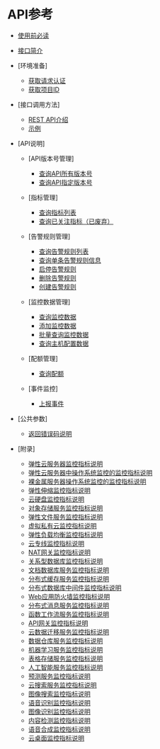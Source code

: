 # API参考

-   [使用前必读](使用前必读.md)
-   [接口简介](接口简介.md)
-   [环境准备]
    -   [获取请求认证](获取请求认证.md)
    -   [获取项目ID](获取项目ID.md)

-   [接口调用方法]
    -   [REST API介绍](REST-API介绍.md)
    -   [示例](示例.md)

-   [API说明]
    -   [API版本号管理]
        -   [查询API所有版本号](查询API所有版本号.md)
        -   [查询API指定版本号](查询API指定版本号.md)

    -   [指标管理]
        -   [查询指标列表](查询指标列表.md)
        -   [查询已关注指标（已废弃）](查询已关注指标（已废弃）.md)

    -   [告警规则管理]
        -   [查询告警规则列表](查询告警规则列表.md)
        -   [查询单条告警规则信息](查询单条告警规则信息.md)
        -   [启停告警规则](启停告警规则.md)
        -   [删除告警规则](删除告警规则.md)
        -   [创建告警规则](创建告警规则.md)

    -   [监控数据管理]
        -   [查询监控数据](查询监控数据.md)
        -   [添加监控数据](添加监控数据.md)
        -   [批量查询监控数据](批量查询监控数据.md)
        -   [查询主机配置数据](查询主机配置数据.md)

    -   [配额管理]
        -   [查询配额](查询配额.md)

    -   [事件监控]
        -   [上报事件](上报事件.md)


-   [公共参数]
    -   [返回错误码说明](返回错误码说明.md)

-   [附录]
    -   [弹性云服务器监控指标说明](弹性云服务器监控指标说明.md)
    -   [弹性云服务器中操作系统监控的监控指标说明](弹性云服务器中操作系统监控的监控指标说明.md)
    -   [裸金属服务器操作系统监控的监控指标说明](裸金属服务器操作系统监控的监控指标说明.md)
    -   [弹性伸缩监控指标说明](弹性伸缩监控指标说明.md)
    -   [云硬盘监控指标说明](云硬盘监控指标说明.md)
    -   [对象存储服务监控指标说明](对象存储服务监控指标说明.md)
    -   [弹性文件服务监控指标说明](弹性文件服务监控指标说明.md)
    -   [虚拟私有云监控指标说明](虚拟私有云监控指标说明.md)
    -   [弹性负载均衡监控指标说明](弹性负载均衡监控指标说明.md)
    -   [云专线监控指标说明](云专线监控指标说明.md)
    -   [NAT网关监控指标说明](NAT网关监控指标说明.md)
    -   [关系型数据库监控指标说明](关系型数据库监控指标说明.md)
    -   [文档数据库服务监控指标说明](文档数据库服务监控指标说明.md)
    -   [分布式缓存服务监控指标说明](分布式缓存服务监控指标说明.md)
    -   [分布式数据库中间件监控指标说明](分布式数据库中间件监控指标说明.md)
    -   [Web应用防火墙监控指标说明](Web应用防火墙监控指标说明.md)
    -   [分布式消息服务监控指标说明](分布式消息服务监控指标说明.md)
    -   [函数工作流服务监控指标说明](函数工作流服务监控指标说明.md)
    -   [API网关监控指标说明](API网关监控指标说明.md)
    -   [云数据迁移服务监控指标说明](云数据迁移服务监控指标说明.md)
    -   [数据仓库服务监控指标说明](数据仓库服务监控指标说明.md)
    -   [机器学习服务监控指标说明](机器学习服务监控指标说明.md)
    -   [表格存储服务监控指标说明](表格存储服务监控指标说明.md)
    -   [人工智能服务监控指标说明](人工智能服务监控指标说明.md)
    -   [预测服务监控指标说明](预测服务监控指标说明.md)
    -   [云搜索服务监控指标说明](云搜索服务监控指标说明.md)
    -   [图像搜索监控指标说明](图像搜索监控指标说明.md)
    -   [语音识别监控指标说明](语音识别监控指标说明.md)
    -   [图像识别监控指标说明](图像识别监控指标说明.md)
    -   [内容检测监控指标说明](内容检测监控指标说明.md)
    -   [语音合成监控指标说明](语音合成监控指标说明.md)
    -   [云桌面监控指标说明](云桌面监控指标说明.md)

